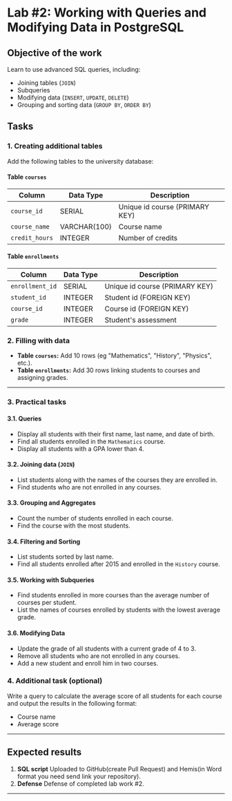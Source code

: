 # Lab #2: Working with Queries and Modifying Data in PostgreSQL

## Objective of the work

Learn to use advanced SQL queries, including:

- Joining tables (`JOIN`)
- Subqueries
- Modifying data (`INSERT`, `UPDATE`, `DELETE`)
- Grouping and sorting data (`GROUP BY`, `ORDER BY`)

## Tasks

### 1. Creating additional tables

Add the following tables to the university database:

#### Table `courses`

| Column         | Data Type    | Description                    |
|----------------|--------------|--------------------------------|
| `course_id`    | SERIAL       | Unique id course (PRIMARY KEY) |
| `course_name`  | VARCHAR(100) | Course name                    |
| `credit_hours` | INTEGER      | Number of credits              |

#### Table `enrollments`

| Column          | Data Type | Description                    |
|-----------------|-----------|--------------------------------|
| `enrollment_id` | SERIAL    | Unique id course (PRIMARY KEY) |
| `student_id`    | INTEGER   | Student id (FOREIGN KEY)       |
| `course_id`     | INTEGER   | Course id (FOREIGN KEY)        |
| `grade`         | INTEGER   | Student's assessment           |



### 2. Filling with data

- **Table `courses`:** Add 10 rows (eg "Mathematics", "History", "Physics", etc.).
- **Table `enrollments`:** Add 30 rows linking students to courses and assigning grades.

---

### 3. Practical tasks

#### 3.1. Queries

- Display all students with their first name, last name, and date of birth.
- Find all students enrolled in the `Mathematics` course.
- Display all students with a GPA lower than 4.

#### 3.2. Joining data (`JOIN`)

- List students along with the names of the courses they are enrolled in.
- Find students who are not enrolled in any courses.

#### 3.3. Grouping and Aggregates

- Count the number of students enrolled in each course.
- Find the course with the most students.

#### 3.4. Filtering and Sorting

- List students sorted by last name.
- Find all students enrolled after 2015 and enrolled in the `History` course.

#### 3.5. Working with Subqueries

- Find students enrolled in more courses than the average number of courses per student.
- List the names of courses enrolled by students with the lowest average grade.

#### 3.6. Modifying Data

- Update the grade of all students with a current grade of 4 to 3.
- Remove all students who are not enrolled in any courses.
- Add a new student and enroll him in two courses.

### 4. Additional task (optional)

Write a query to calculate the average score of all students for each course and output the results in the following format:

- Course name
- Average score

---

## Expected results

1. **SQL script** Uploaded to GitHub(create Pull Request) and Hemis(in Word format you need send link your repository).
2. **Defense** Defense of completed lab work #2.

---
